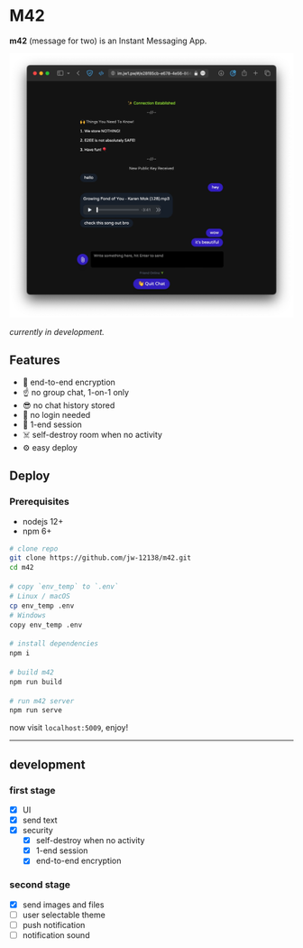 # M42

**m42** (message for two) is an Instant Messaging App.

![m42](./example.jpg)

_currently in development._

## Features

- 🔐 end-to-end encryption
- ☝️ no group chat, 1-on-1 only
- 😎 no chat history stored
- 🫣 no login needed
- 🫡 1-end session
- ☠️ self-destroy room when no activity
- ⚙️ easy deploy

## Deploy

### Prerequisites

- nodejs 12+
- npm 6+

```bash
# clone repo
git clone https://github.com/jw-12138/m42.git
cd m42

# copy `env_temp` to `.env`
# Linux / macOS
cp env_temp .env
# Windows
copy env_temp .env

# install dependencies
npm i

# build m42
npm run build

# run m42 server
npm run serve
```

now visit `localhost:5009`, enjoy!

---

## development

### first stage

- [x] UI
- [x] send text
- [x] security
  - [x] self-destroy when no activity
  - [x] 1-end session
  - [x] end-to-end encryption

### second stage

- [x] send images and files
- [ ] user selectable theme
- [ ] push notification
- [ ] notification sound
